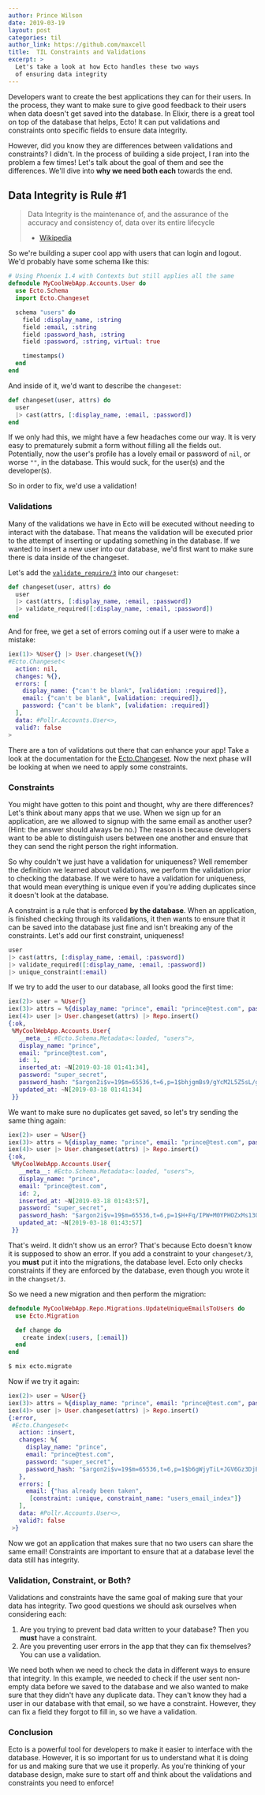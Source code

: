 ```yaml
---
author: Prince Wilson
date: 2019-03-19
layout: post
categories: til
author_link: https://github.com/maxcell
title:  TIL Constraints and Validations
excerpt: >
  Let's take a look at how Ecto handles these two ways
  of ensuring data integrity
---
```


Developers want to create the best applications they can for their users.
In the process, they want to make sure to give good feedback to their users
when data doesn't get saved into the database. In Elixir, there is a great tool
on top of the database that helps, Ecto! It can put validations and
constraints onto specific fields to ensure data integrity.

However, did you know they are differences between validations and constraints?
I didn't. In the process of building a side project, I ran into the problem a few
times! Let's talk about the goal of them and see the differences. We'll dive into
**why we need both each** towards the end.

## Data Integrity is Rule #1
> Data Integrity is the maintenance of, and the assurance of the accuracy and
> consistency of, data over its entire lifecycle
> - [Wikipedia](https://en.wikipedia.org/wiki/Data_integrity)

So we're building a super cool app with users that can login and logout.
We'd probably have some schema like this:
```elixir
# Using Phoenix 1.4 with Contexts but still applies all the same
defmodule MyCoolWebApp.Accounts.User do
  use Ecto.Schema
  import Ecto.Changeset

  schema "users" do
    field :display_name, :string
    field :email, :string
    field :password_hash, :string
    field :password, :string, virtual: true

    timestamps()
  end
end
```

And inside of it, we'd want to describe the `changeset`:
```elixir
def changeset(user, attrs) do
  user
  |> cast(attrs, [:display_name, :email, :password])
end
```

If we only had this, we might have a few headaches come our way. It is very easy to
prematurely submit a form without filling all the fields out. Potentially, now the
user's profile has a lovely email or password of `nil`, or worse `""`, in the
database. This would suck, for the user(s) and the developer(s).

So in order to fix, we'd use a validation!

### Validations
Many of the validations we have in Ecto will be executed without needing
to interact with the database. That means the validation will be executed prior to the
attempt of inserting or updating something in the database. If we wanted to
insert a new user into our database, we'd first want to make sure there is data
inside of the changeset.

Let's add the [`validate_require/3`](https://hexdocs.pm/ecto/Ecto.Changeset.html#validate_required/3) into our `changeset`:
```elixir
def changeset(user, attrs) do
  user
  |> cast(attrs, [:display_name, :email, :password])
  |> validate_required([:display_name, :email, :password])
end
```

And for free, we get a set of errors coming out if a user were to make a mistake:
```elixir
iex(1)> %User{} |> User.changeset(%{})
#Ecto.Changeset<
  action: nil,
  changes: %{},
  errors: [
    display_name: {"can't be blank", [validation: :required]},
    email: {"can't be blank", [validation: :required]},
    password: {"can't be blank", [validation: :required]}
  ],
  data: #Pollr.Accounts.User<>,
  valid?: false
>
```

There are a ton of validations out there that can enhance your app! Take a
look at the documentation for the [Ecto.Changeset](https://hexdocs.pm/ecto/Ecto.Changeset.html#summary). Now the next
phase will be looking at when we need to apply some constraints.

### Constraints
You might have gotten to this point and thought, why are there differences?
Let's think about many apps that we use. When we sign up for an application, are
we allowed to signup with the same email as another user? (Hint: the answer should
always be no.) The reason is because developers want to be able to distinguish users
between one another and ensure that they can send the right person the right information.

So why couldn't we just have a validation for uniqueness? Well remember the definition
we learned about validations, we perform the validation prior to checking the database.
If we were to have a validation for uniqueness, that would mean everything is
unique even if you're adding duplicates since it doesn't look at the database.

A constraint is a rule that is enforced **by the database**. When an application,
is finished checking through its validations, it then wants to ensure that it can be
saved into the database just fine and isn't breaking any of the constraints.
Let's add our first constraint, uniqueness!
```elixir
user
|> cast(attrs, [:display_name, :email, :password])
|> validate_required([:display_name, :email, :password])
|> unique_constraint(:email)
```

If we try to add the user to our database, all looks good the first time:
```elixir
iex(2)> user = %User{}
iex(3)> attrs = %{display_name: "prince", email: "prince@test.com", password: "super_secret"}
iex(4)> user |> User.changeset(attrs) |> Repo.insert()
{:ok,
 %MyCoolWebApp.Accounts.User{
   __meta__: #Ecto.Schema.Metadata<:loaded, "users">,
   display_name: "prince",
   email: "prince@test.com",
   id: 1,
   inserted_at: ~N[2019-03-18 01:41:34],
   password: "super_secret",
   password_hash: "$argon2i$v=19$m=65536,t=6,p=1$bhjgmBs9/gYcM2L5Z5sL/g$Z+4D7NIaauU+jwhdYRY4hz0adUdhjAJK6CwYk1AOJdE",
   updated_at: ~N[2019-03-18 01:41:34]
 }}
```

We want to make sure no duplicates get saved, so let's try sending the same thing again:
```elixir
iex(2)> user = %User{}
iex(3)> attrs = %{display_name: "prince", email: "prince@test.com", password: "super_secret"}
iex(4)> user |> User.changeset(attrs) |> Repo.insert()
{:ok,
 %MyCoolWebApp.Accounts.User{
   __meta__: #Ecto.Schema.Metadata<:loaded, "users">,
   display_name: "prince",
   email: "prince@test.com",
   id: 2,
   inserted_at: ~N[2019-03-18 01:43:57],
   password: "super_secret",
   password_hash: "$argon2i$v=19$m=65536,t=6,p=1$H+Fq/IPW+M0YPHOZxMs13Q$ne+jDkwfcOigT8TKDIBYJjVwNdaNkzF/hc7YcRXRItY",
   updated_at: ~N[2019-03-18 01:43:57]
 }}
```

That's weird. It didn't show us an error? That's because Ecto doesn't know it is
supposed to show an error. If you add a constraint to your `changeset/3`, you **must**
put it into the migrations, the database level. Ecto only checks constraints if they are enforced
by the database, even though you wrote it in the `changset/3`.

So we need a new migration and then perform the migration:
```elixir
defmodule MyCoolWebApp.Repo.Migrations.UpdateUniqueEmailsToUsers do
  use Ecto.Migration

  def change do
    create index(:users, [:email])
  end
end
```

```bash
$ mix ecto.migrate
```

Now if we try it again:
```elixir
iex(2)> user = %User{}
iex(3)> attrs = %{display_name: "prince", email: "prince@test.com", password: "super_secret"}
iex(4)> user |> User.changeset(attrs) |> Repo.insert()
{:error,
 #Ecto.Changeset<
   action: :insert,
   changes: %{
     display_name: "prince",
     email: "prince@test.com",
     password: "super_secret",
     password_hash: "$argon2i$v=19$m=65536,t=6,p=1$b6gWjyTiL+JGV6Gz3DjE6A$5m67mfrU/y9YV7adpJ5GXb4+Uh7ley1H3Dz88gCJ4K8"
   },
   errors: [
     email: {"has already been taken",
      [constraint: :unique, constraint_name: "users_email_index"]}
   ],
   data: #Pollr.Accounts.User<>,
   valid?: false
 >}
```

Now we got an application that makes sure that no two users can share the same email!
Constraints are important to ensure that at a database level the data still has integrity.

### Validation, Constraint, or Both?
Validations and constraints have the same goal of making sure that your data has
integrity. Two good questions we should ask ourselves when considering each:

1. Are you trying to prevent bad data written to your database? Then you **must**
have a constraint.
2. Are you preventing user errors in the app that they can fix themselves? You can
use a validation.

We need both when we need to check the data in different ways to ensure that integrity.
In this example, we needed to check if the user sent non-empty data before we
saved to the database and we also wanted to make sure that they didn't have
any duplicate data. They can't know they had a user in our database with that email,
so we have a constraint. However, they can fix a field they forgot to fill in, so
we have a validation.

### Conclusion
Ecto is a powerful tool for developers to make it easier to interface with the database.
However, it is so important for us to understand what it is doing for us and making
sure that we use it properly. As you're thinking of your database design, make sure
to start off and think about the validations and constraints you need to enforce!
